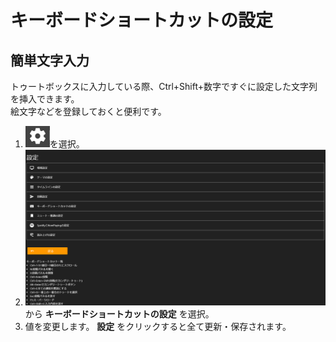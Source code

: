 # キーボードショートカットの設定
## 簡単文字入力

トゥートボックスに入力している際、Ctrl+Shift+数字ですぐに設定した文字列を挿入できます。  
絵文字などを登録しておくと便利です。  

1. ![settings1](https://raw.githubusercontent.com/cutls/TheDeskDocs/master/media/settings1.png)を選択。
1. ![settings2](https://raw.githubusercontent.com/cutls/TheDeskDocs/master/media/settings2.png)から __キーボードショートカットの設定__ を選択。
1. 値を変更します。 __設定__ をクリックすると全て更新・保存されます。

